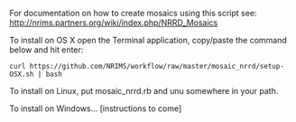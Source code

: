 For documentation on how to create mosaics using this script see:
http://nrims.partners.org/wiki/index.php/NRRD_Mosaics

To install on OS X open the Terminal application, copy/paste the command below and hit enter:

```
curl https://github.com/NRIMS/workflow/raw/master/mosaic_nrrd/setup-OSX.sh | bash
```

To install on Linux, put mosaic_nrrd.rb and unu somewhere in your path.

To install on Windows... [instructions to come]
